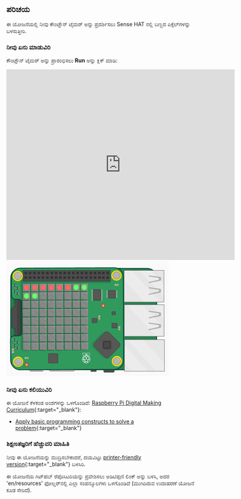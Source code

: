 ## ಪರಿಚಯ

ಈ ಯೋಜನೆಯಲ್ಲಿ ನೀವು ಕೌಂಟ್ಡೌನ್ ಟೈಮರ್ ಅನ್ನು ಪ್ರದರ್ಶಿಸಲು Sense HAT ನಲ್ಲಿ ಬಣ್ಣದ ಪಿಕ್ಸೆಲ್‌ಗಳನ್ನು ಬಳಸುತ್ತೀರಿ.

### ನೀವು ಏನು ಮಾಡುವಿರಿ

ಕೌಂಟ್ಡೌನ್ ಟೈಮರ್ ಅನ್ನು ಪ್ರಾರಂಭಿಸಲು **Run** ಅನ್ನು ಕ್ಲಿಕ್ ಮಾಡಿ:

<div class="trinket">
  <iframe src="https://trinket.io/embed/python/dfdfcc6814?outputOnly=true&start=result" width="600" height="500" frameborder="0" marginwidth="0" marginheight="0" allowfullscreen mark="crwd-mark">
</iframe> <img src="images/timer-final.png" />
</div>

### ನೀವು ಏನು ಕಲಿಯುವಿರಿ

ಈ ಯೋಜನೆ ಕೆಳಕಂಡ ಅಂಶಗಳನ್ನು ಒಳಗೊಂಡಿದೆ: [Raspberry Pi Digital Making Curriculum](http://rpf.io/curriculum){:target="_blank"}:

+ [Apply basic programming constructs to solve a problem](https://www.raspberrypi.org/curriculum/programming/builder){:target="_blank"}

### ಶಿಕ್ಷಣತಜ್ಞರಿಗೆ ಹೆಚ್ಚುವರಿ ಮಾಹಿತಿ

ನೀವು ಈ ಯೋಜನೆಯನ್ನು ಮುದ್ರಿಸಬೇಕಾದರೆ, ದಯವಿಟ್ಟು [printer-friendly version](https://projects.raspberrypi.org/en/projects/countdown-timer/print){:target="_blank"} ಬಳಸಿರಿ.

ಈ ಯೋಜನೆಯ ಗಿಟ್‌ಹಬ್ ರೆಪೊಸಿಟರಿಯನ್ನು ಪ್ರವೇಶಿಸಲು ಅಡಿಟಿಪ್ಪಣಿ ಲಿಂಕ್ ಅನ್ನು ಬಳಸಿ, ಅದರ 'en/resources' ಫೋಲ್ಡರ್‌ನಲ್ಲಿ ಎಲ್ಲಾ ಸಂಪನ್ಮೂಲಗಳು ಒಳಗೊಂಡಿದೆ (ಮುಗಿದಿರುವ ಉದಾಹರಣೆ ಯೋಜನೆ ಕೂಡ ಸೇರಿದೆ).